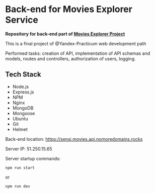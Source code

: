 # Back-end for Movies Explorer Service

**Repository for back-end part of [Movies Explorer Project](https://github.com/BrodoDigitale/movies-explorer-frontend)**

This is a final project of @Yandex-Practicum web development path 

Performed tasks: creation of API, implementation of API schemas and models, routes and controllers, authorization of users, logging.

## Tech Stack 
+ Node.js
+ Express.js
+ NPM
+ Nginx
+ MongoDB
+ Mongoose
+ Ubuntu
+ Git
+ Helmet

Back-end location: https://sensi.movies.api.nomoredomains.rocks

Server IP: 51.250.15.65

Server startup commands:

`npm run start`

or

`npm run dev`



